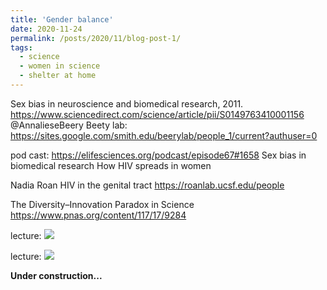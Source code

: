 ```yaml
---
title: 'Gender balance'
date: 2020-11-24
permalink: /posts/2020/11/blog-post-1/
tags:
  - science
  - women in science
  - shelter at home
---
```




Sex bias in neuroscience and biomedical research, 2011. 
https://www.sciencedirect.com/science/article/pii/S0149763410001156 
@AnnalieseBeery
Beety lab: https://sites.google.com/smith.edu/beerylab/people_1/current?authuser=0

pod cast: 
https://elifesciences.org/podcast/episode67#1658 
Sex bias in biomedical research
How HIV spreads in women

Nadia Roan
HIV in the genital tract 
https://roanlab.ucsf.edu/people 


The Diversity–Innovation Paradox in Science
https://www.pnas.org/content/117/17/9284




lecture:
![](/images/file-name.png)

lecture:
![](/images/file-name.png)

**Under construction...**
